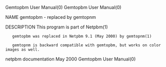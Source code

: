 Gemtopbm User Manual(0)                                                                                                                                                               Gemtopbm User Manual(0)



NAME
       gemtopbm - replaced by gemtopnm

DESCRIPTION
       This program is part of Netpbm(1)

       gemtopbm was replaced in Netpbm 9.1 (May 2000) by gemtopnm(1)

       gemtopnm is backward compatible with gemtopbm, but works on color images as well.



netpbm documentation                                                                               May 2000                                                                           Gemtopbm User Manual(0)
